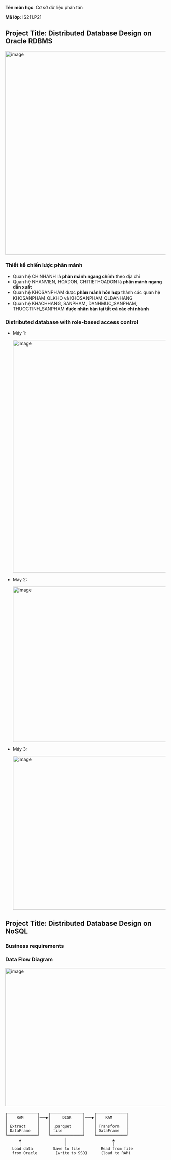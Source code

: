 **Tên môn học**: Cơ sở dữ liệu phân tán

**Mã lớp**: IS211.P21
## Project Title: Distributed Database Design on Oracle RDBMS
  
  <img width="1276" height="639" alt="image" src="https://github.com/user-attachments/assets/641cb496-50c4-4457-a98b-3877fd7e6bbc" />

### Thiết kế chiến lược phân mảnh
  - Quan hệ CHINHANH là **phân mảnh ngang chính** theo địa chỉ
  - Quan hệ NHANVIEN, HOADON, CHITIETHOADON là **phân mảnh ngang dẫn xuất**
  - Quan hệ KHOSANPHAM được **phân mảnh hỗn hợp** thành các quan hệ  KHOSANPHAM_QLKHO và KHOSANPHAM_QLBANHANG
  - Quan hệ KHACHHANG, SANPHAM, DANHMUC_SANPHAM, THUOCTINH_SANPHAM **được nhân bản tại tất cả các chi nhánh**

### Distributed database with role-based access control
- Máy 1:
  
  <img width="613" height="728" alt="image" src="https://github.com/user-attachments/assets/2b85a7a7-ac71-440f-a663-2c7775154c59" />

- Máy 2:

  <img width="609" height="486" alt="image" src="https://github.com/user-attachments/assets/e5c6d126-772b-4b44-abfc-43a9def491f5" />

- Máy 3:

  <img width="606" height="482" alt="image" src="https://github.com/user-attachments/assets/01ea0b15-6ef1-4404-a1dc-bb3e15689bf1" />


## Project Title: Distributed Database Design on NoSQL
### Business requirements
  
### Data Flow Diagram
  <img width="1128" height="434" alt="image" src="https://github.com/user-attachments/assets/c3f91257-0aff-420a-918d-69283d6aa2bb" />

```
┌─────────────┐    ┌──────────────┐    ┌─────────────┐
│    RAM      │───▶│     DISK     │───▶│    RAM      │
│             │    │              │    │             │
│ Extract     │    │ .parquet     │    │ Transform   │
│ DataFrame   │    │ file         │    │ DataFrame   │
└─────────────┘    └──────────────┘    └─────────────┘
      ▲                   │                    ▲                                     
      │                   │                    │
   Load data         Save to file         Read from file
   from Oracle        (write to SSD)      (load to RAM)
```
